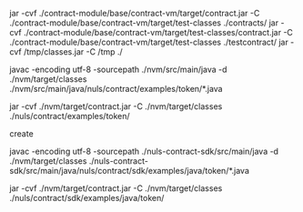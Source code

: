
jar -cvf ./contract-module/base/contract-vm/target/contract.jar -C ./contract-module/base/contract-vm/target/test-classes ./contracts/
jar -cvf ./contract-module/base/contract-vm/target/test-classes/contract.jar -C ./contract-module/base/contract-vm/target/test-classes ./testcontract/
jar -cvf /tmp/classes.jar -C /tmp ./








javac -encoding utf-8 -sourcepath ./nvm/src/main/java -d ./nvm/target/classes ./nvm/src/main/java/nuls/contract/examples/token/*.java

jar -cvf ./nvm/target/contract.jar -C ./nvm/target/classes ./nuls/contract/examples/token/

create


javac -encoding utf-8 -sourcepath ./nuls-contract-sdk/src/main/java -d ./nvm/target/classes ./nuls-contract-sdk/src/main/java/nuls/contract/sdk/examples/java/token/*.java

jar -cvf ./nvm/target/contract.jar -C ./nvm/target/classes ./nuls/contract/sdk/examples/java/token/



